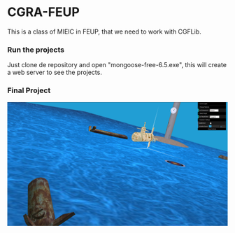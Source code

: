 # CGRA-FEUP
This is a class of MIEIC in FEUP, that we need to work with CGFLib.

### Run the projects
Just clone de repository and open "mongoose-free-6.5.exe", this will create a web server to see the projects.

### Final Project
![Print of Final Project](/proj/img/1.png?raw=true "Print of Final Project")
